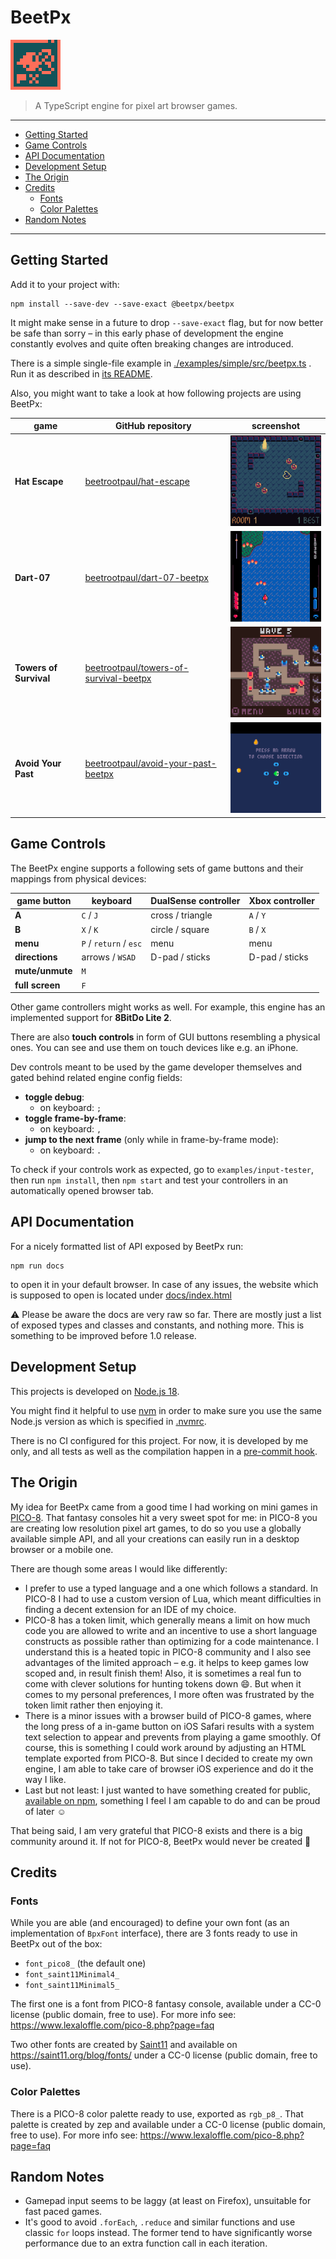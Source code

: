# BeetPx

![BeetPx logo](<./logo/BeetPx%20logo%20(x5).png>)

> A TypeScript engine for pixel art browser games.

---

<!-- TOC -->

- [Getting Started](#getting-started)
- [Game Controls](#game-controls)
- [API Documentation](#api-documentation)
- [Development Setup](#development-setup)
- [The Origin](#the-origin)
- [Credits](#credits)
  - [Fonts](#fonts)
  - [Color Palettes](#color-palettes)
- [Random Notes](#random-notes)
<!-- TOC -->

---

## Getting Started

Add it to your project with:

```shell
npm install --save-dev --save-exact @beetpx/beetpx
```

It might make sense in a future to drop `--save-exact` flag, but for now better
be safe than sorry – in this early phase of development the engine constantly
evolves and quite often breaking changes are introduced.

There is a simple single-file example in
[./examples/simple/src/beetpx.ts](examples/simple/src/beetpx.ts) . Run it as
described in [its README](examples/simple/README.md).

Also, you might want to take a look at how following projects are using BeetPx:

| game                   | GitHub repository                                                                                   | screenshot                                                       |
| ---------------------- | --------------------------------------------------------------------------------------------------- | ---------------------------------------------------------------- |
| **Hat Escape**         | [beetrootpaul/hat-escape](https://github.com/beetrootpaul/hat-escape)                               | <img src="misc/game-example-hat-escape.png" width="192">         |
| **Dart-07**            | [beetrootpaul/dart-07-beetpx](https://github.com/beetrootpaul/dart-07-beetpx)                       | <img src="misc/game-example-dart-07.gif" width="192">            |
| **Towers of Survival** | [beetrootpaul/towers-of-survival-beetpx](https://github.com/beetrootpaul/towers-of-survival-beetpx) | <img src="misc/game-example-towers-of-survival.png" width="192"> |
| **Avoid Your Past**    | [beetrootpaul/avoid-your-past-beetpx](https://github.com/beetrootpaul/avoid-your-past-beetpx)       | <img src="misc/game-example-avoid-your-past.png" width="192">    |

## Game Controls

The BeetPx engine supports a following sets of game buttons and their mappings
from physical devices:

| game button     | keyboard               | DualSense controller | Xbox controller |
| --------------- | ---------------------- | -------------------- | --------------- |
| **A**           | `C` / `J`              | cross / triangle     | `A` / `Y`       |
| **B**           | `X` / `K`              | circle / square      | `B` / `X`       |
| **menu**        | `P` / `return` / `esc` | menu                 | menu            |
| **directions**  | arrows / `WSAD`        | D-pad / sticks       | D-pad / sticks  |
| **mute/unmute** | `M`                    |                      |                 |
| **full screen** | `F`                    |                      |                 |

Other game controllers might works as well. For example, this engine has an
implemented support for **8BitDo Lite 2**.

There are also **touch controls** in form of GUI buttons resembling a physical
ones. You can see and use them on touch devices like e.g. an iPhone.

Dev controls meant to be used by the game developer themselves and gated behind
related engine config fields:

- **toggle debug**:
  - on keyboard: `;`
- **toggle frame-by-frame**:
  - on keyboard: `,`
- **jump to the next frame** (only while in frame-by-frame mode):
  - on keyboard: `.`

To check if your controls work as expected, go to `examples/input-tester`, then
run `npm install`, then `npm start` and test your controllers in an
automatically opened browser tab.

## API Documentation

For a nicely formatted list of API exposed by BeetPx run:

```shell
npm run docs
```

to open it in your default browser. In case of any issues, the website which is
supposed to open is located under [docs/index.html](./docs/index.html)

⚠️ Please be aware the docs are very raw so far. There are mostly just a list of
exposed types and classes and constants, and nothing more. This is something to
be improved before 1.0 release.

## Development Setup

This projects is developed on
[Node.js 18](https://nodejs.org/docs/latest-v18.x/api/index.html).

You might find it helpful to use
[nvm](https://github.com/nvm-sh/nvm#installing-and-updating) in order to make
sure you use the same Node.js version as which is specified in [.nvmrc](.nvmrc).

There is no CI configured for this project. For now, it is developed by me only,
and all tests as well as the compilation happen in a
[pre-commit hook](.husky/pre-commit).

## The Origin

My idea for BeetPx came from a good time I had working on mini games in
[PICO-8](https://www.lexaloffle.com/pico-8.php). That fantasy consoles hit a
very sweet spot for me: in PICO-8 you are creating low resolution pixel art
games, to do so you use a globally available simple API, and all your creations
can easily run in a desktop browser or a mobile one.

There are though some areas I would like differently:

- I prefer to use a typed language and a one which follows a standard. In PICO-8
  I had to use a custom version of Lua, which meant difficulties in finding a
  decent extension for an IDE of my choice.
- PICO-8 has a token limit, which generally means a limit on how much code you
  are allowed to write and an incentive to use a short language constructs as
  possible rather than optimizing for a code maintenance. I understand this is a
  heated topic in PICO-8 community and I also see advantages of the limited
  approach – e.g. it helps to keep games low scoped and, in result finish them!
  Also, it is sometimes a real fun to come with clever solutions for hunting
  tokens down 😄. But when it comes to my personal preferences, I more often was
  frustrated by the token limit rather then enjoying it.
- There is a minor issues with a browser build of PICO-8 games, where the long
  press of a in-game button on iOS Safari results with a system text selection
  to appear and prevents from playing a game smoothly. Of course, this is
  something I could work around by adjusting an HTML template exported from
  PICO-8. But since I decided to create my own engine, I am able to take care of
  browser iOS experience and do it the way I like.
- Last but not least: I just wanted to have something created for public,
  [available on npm](https://www.npmjs.com/package/@beetpx/beetpx), something I
  feel I am capable to do and can be proud of later ☺️

That being said, I am very grateful that PICO-8 exists and there is a big
community around it. If not for PICO-8, BeetPx would never be created 💛

## Credits

### Fonts

While you are able (and encouraged) to define your own font (as an
implementation of `BpxFont` interface), there are 3 fonts ready to use in BeetPx
out of the box:

- `font_pico8_` (the default one)
- `font_saint11Minimal4_`
- `font_saint11Minimal5_`

The first one is a font from PICO-8 fantasy console, available under a CC-0
license (public domain, free to use). For more info see:
https://www.lexaloffle.com/pico-8.php?page=faq

Two other fonts are created by [Saint11](https://saint11.org/about/) and
available on https://saint11.org/blog/fonts/ under a CC-0 license (public
domain, free to use).

### Color Palettes

There is a PICO-8 color palette ready to use, exported as `rgb_p8_`. That
palette is created by zep and available under a CC-0 license (public domain,
free to use). For more info see: https://www.lexaloffle.com/pico-8.php?page=faq

## Random Notes

- Gamepad input seems to be laggy (at least on Firefox), unsuitable for fast
  paced games.
- It's good to avoid `.forEach`, `.reduce` and similar functions and use classic
  `for` loops instead. The former tend to have significantly worse performance
  due to an extra function call in each iteration.
